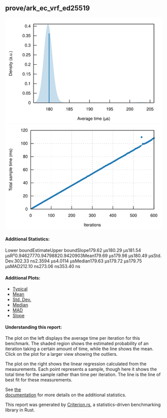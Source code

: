 ## prove/ark\_ec\_vrf\_ed25519

[![PDF of Slope](pdf_small.svg)](pdf.svg)[![Regression](regression_small.svg)](regression.svg)

#### Additional Statistics:

Lower boundEstimateUpper boundSlope179.62 µs180.29 µs181.54 µsR²0.94627770.94798820.9420903Mean179.69 µs179.98 µs180.49 µsStd. Dev.302.33 ns2.3594 µs4.0114 µsMedian179.63 µs179.72 µs179.75 µsMAD212.10 ns273.06 ns353.40 ns

#### Additional Plots:

- [Typical](typical.svg)
- [Mean](mean.svg)
- [Std. Dev.](SD.svg)
- [Median](median.svg)
- [MAD](MAD.svg)
- [Slope](slope.svg)

#### Understanding this report:

The plot on the left displays the average time per iteration for this benchmark. The shaded region
shows the estimated probability of an iteration taking a certain amount of time, while the line
shows the mean. Click on the plot for a larger view showing the outliers.

The plot on the right shows the linear regression calculated from the measurements. Each point
represents a sample, though here it shows the total time for the sample rather than time per
iteration. The line is the line of best fit for these measurements.

See [the\
documentation](https://bheisler.github.io/criterion.rs/book/user_guide/command_line_output.md#additional-statistics) for more details on the additional statistics.

This report was generated by
[Criterion.rs](https://github.com/bheisler/criterion.rs), a statistics-driven benchmarking
library in Rust.

